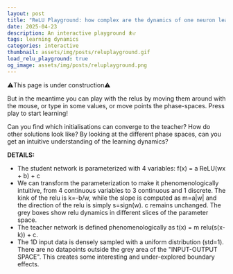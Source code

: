 ```yaml
---
layout: post
title: "ReLU Playground: how complex are the dynamics of one neuron learning another one?"
date: 2025-04-23 
description: An interactive playground ⛹️‍♂️
tags: learning dynamics
categories: interactive
thumbnail: assets/img/posts/reluplayground.gif
load_relu_playground: true
og_image: assets/img/posts/reluplayground.png
---
```


<!-- <h2>How complex are the dynamics of one neuron learning another one?</h2> -->
<p>⚠️This page is under construction⚠️</p>
<p>But in the meantime you can play with the relus by moving them around with the mouse, or type in some values, or move points the phase-spaces. Press play to start learning!</p>
<p>Can you find which initialisations can converge to the teacher? How do other solutions look like? By looking at the different phase spaces, can you get an intuitive understanding of the learning dynamics?</p>


<link rel="stylesheet" href="/assets/js/reluplayground/style.css">
<!-- <script src="https://cdnjs.cloudflare.com/ajax/libs/numjs/0.14.2/numjs.js"></script> -->
<script src="/assets/js/reluplayground/drawUtils.js"></script> 
<script src="/assets/js/reluplayground/utils.js"></script>
<script src="/assets/js/reluplayground/explanations.js"></script> 
<script src="/assets/js/reluplayground/option_inits.js"></script>
<script src="/assets/js/reluplayground/interaction_input_boxes.js"></script> 
<script src="/assets/js/reluplayground/interactions_output_space.js"></script> 
<script src="/assets/js/reluplayground/buttons_and_visuals.js"></script>
<script src="/assets/js/reluplayground/ml.js"></script>
<script src="/assets/js/reluplayground/sketch.js"></script>

<div class="container">
    <div id="canvas-container"></div>
</div>

<strong>DETAILS:</strong>
<ul> 
<li>The student network is parameterized with 4 variables: f(x) =  a ReLU(wx + b) + c
<li>We can transform the parameterization to make it phenomenologically intuitive, from 4 continuous variables to 3 continuous and 1 discrete. The kink of the relu is k=-b/w, while the slope is computed as m=a|w| and the direction of the relu is simply s=sign(w). c remains unchanged. The grey boxes show relu dynamics in different slices of the parameter space.
<li>The teacher network is defined phenomenologically as t(x) = m  relu(s(x-k)) + c.
<li>The 1D input data is densely sampled with a uniform distribution (std=1). There are no datapoints outside the grey area of the "INPUT-OUTPUT SPACE". This creates some interesting and under-explored boundary effects.

<!-- TODOs:

- negative learning rates (reverse learning button): useful explore how to reach a specific state

- menu to select pre-set initialisations. There's space above the WA and WB boxes

- two columns: on the right a scrollable text box with the actual blog post!

 -->